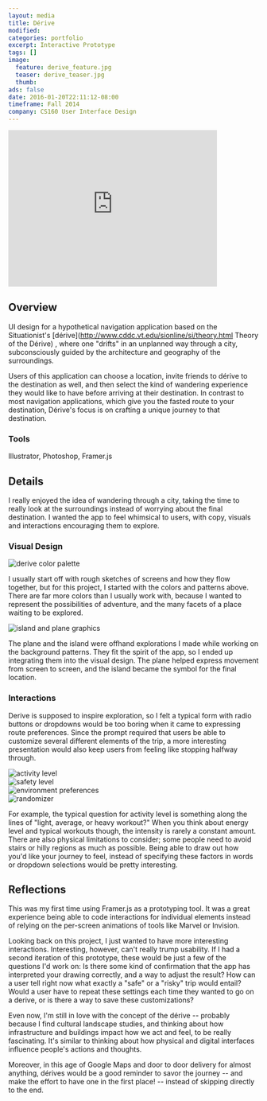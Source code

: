 ```yaml
---
layout: media
title: Dérive
modified:
categories: portfolio
excerpt: Interactive Prototype
tags: []
image:
  feature: derive_feature.jpg
  teaser: derive_teaser.jpg
  thumb:
ads: false
date: 2016-01-20T22:11:12-08:00
timeframe: Fall 2014
company: CS160 User Interface Design
---
```


<iframe width="420" height="315" src="https://www.youtube.com/embed/viN2o8-oxXo" frameborder="0" allowfullscreen></iframe>

## Overview
UI design for a hypothetical navigation application based on the Situationist's 
[dérive](http://www.cddc.vt.edu/sionline/si/theory.html Theory of the Dérive) , 
where one "drifts" in an unplanned way through a city, subconsciously guided
by the architecture and geography of the surroundings. 

Users of this application can choose a location, invite friends to
dérive to the destination as well, and then select the kind of wandering 
experience they would like to have before arriving at their destination.
In contrast to most navigation applications, which give you the fasted route
to your destination, Dérive's focus is on crafting a unique journey to that
destination.

### Tools
Illustrator, Photoshop, Framer.js

## Details
I really enjoyed the idea of wandering through a city, taking the time to really
look at the surroundings instead of worrying about the final destination.
I wanted the app to feel whimsical to users, with copy, visuals and interactions
encouraging them to explore.

### Visual Design

<img src="{{ site.url }}/images/derive_colors.png" alt="derive color palette" itemprop="image">

I usually start off with rough sketches of screens and how they flow together, 
but for this project, I started with the colors and patterns above. There
are far more colors than I usually work with, because I wanted to represent
the possibilities of adventure, and the many facets of a place waiting
to be explored.

<img src="{{ site.url }}/images/derive_island_plane.png" alt="island and plane graphics" itemprop="image">

The plane and the island were offhand explorations I made while working on the
background patterns. They fit the spirit of the app, so I ended up integrating
them into the visual design. The plane helped express movement from screen
to screen, and the island became the symbol for the final location.

### Interactions

Derive is supposed to inspire exploration, so I felt a typical form with
radio buttons or dropdowns would be too boring when it came to expressing
route preferences. Since the prompt required that users be able to 
customize several different elements of the trip, a more interesting
presentation would also keep users from feeling like stopping halfway through.

<div class="slick-carousel">
  <div>
    <img class="centered-img" src="{{ site.url }}/images/derive_activity_drawn.jpg" alt="activity level" itemprop="image">
  </div>
  <div>
    <img class="centered-img" src="{{ site.url }}/images/derive_safety.jpg" alt="safety level" itemprop="image">
  </div>
  <div>
    <img class="centered-img" src="{{ site.url }}/images/derive_environ_vars.jpg" alt="environment preferences" itemprop="image">
  </div>
  <div>
    <img class="centered-img" src="{{ site.url }}/images/derive_randomizer.jpg" alt="randomizer" itemprop="image">
  </div>
</div>

For example, the typical question for activity level is something along the lines of 
"light, average, or heavy workout?" When you think about energy level and
typical workouts though, the intensity is rarely a constant amount. 
There are also physical limitations to consider; some people need to avoid 
stairs or hilly regions as much as possible. Being able to draw out how you'd 
like your journey to feel, instead of specifying these factors in words or
dropdown selections would be pretty interesting.

## Reflections

This was my first time using Framer.js as a prototyping tool. It was a great
experience being able to code interactions for individual elements instead
of relying on the per-screen animations of tools like Marvel or Invision.

Looking back on this project, I just wanted to have more interesting 
interactions. Interesting, however, can't really trump usability. If
I had a second iteration of this prototype, these would be just a few
of the questions I'd work on: Is there some kind of confirmation that the app 
has interpreted your drawing correctly, and a way to adjust the result? How 
can a user tell right now what exactly a "safe" or a "risky" trip would
entail? Would a user have to repeat these settings each time they wanted
to go on a derive, or is there a way to save these customizations?

Even now, I'm still in love with the concept of the dérive -- probably
because I find cultural landscape studies, and thinking about how infrastructure 
and buildings impact how we act and feel, to be really fascinating. It's similar 
to thinking about how physical and digital interfaces influence people's actions
and thoughts.

Moreover, in this age of Google Maps and door to door delivery for almost anything,
dérives would be a good reminder to savor the journey -- and make the effort
to have one in the first place! -- instead of skipping directly to the end.